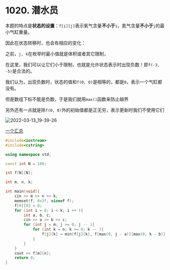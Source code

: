 # 1020. 潜水员

本题的特点是**状态的设置**：`f[i][j]`表示氧气含量**不小于**`i`，氮气含量**不小于**`j`的最小气缸重量。

因此在状态转移时，也会有相应的变化：

之前，`j, k`在枚举时最小值就是体积或者其它限制，

在这里，我们可以让它们小于限制，也就是允许状态表示时出现负数！即`f(-3, -5)`是合法的。

我们认为，出现负数时，状态的值和`f(0, 0)`是相等的，都是`0`，表示一个气缸都没有。

但是数组下标不能是负数，于是我们就用`max()`函数来防止越界



另外还有一点就是除`f(0, 0)`外的初始值都是正无穷，表示更新时我们不使用它们

![2022-03-13_19-39-26](https://s2.loli.net/2022/03/13/Ntl2kmC4PGB3IwW.png)

[一个汇总](https://www.acwing.com/solution/content/7438/)



```cpp
#include<iostream>
#include<cstring>

using namespace std;

const int N = 100;

int f[N][N];

int m, n, k;

int main(void){
    cin >> m >> n >> k;
    memset(f, 0x3f, sizeof f);
    f[0][0] = 0;
    for (int i = 0; i < k; i ++ ){
        int a, b, c;
        cin >> a >> b >> c;
        for (int j = m; j >= 0; j -- ){
            for (int k = n; k >= 0; k -- ){
                f[j][k] = min(f[j][k], f[max(0, j - a)][max(0, k - b)] + c);
            }
        }
    }
    cout << f[m][n];
    return 0;
}
```

